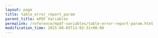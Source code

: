 ```yaml
---
layout: page
title: table_error_report_param
parent_title: mPDF Variables
permalink: /reference/mpdf-variables/table-error-report-param.html
modification_time: 2015-08-05T12:02:31+00:00
---
```


